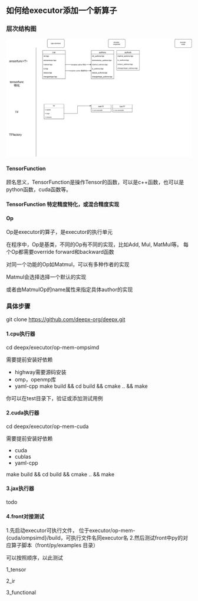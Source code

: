 ## 如何给executor添加一个新算子

### 层次结构图

![层次结构图](./deepx.op.drawio.svg)


#### TensorFunction

顾名思义，TensorFunction是操作Tensor的函数，可以是c++函数，也可以是python函数，cuda函数等。

#### TensorFunction 特定精度特化，或混合精度实现


#### Op

Op是executor的算子，是executor的执行单元

在程序中，Op是基类，不同的Op有不同的实现，比如Add, Mul, MatMul等。
每个Op都需要override forward和backward函数

对同一个功能的Op如Matmul，可以有多种作者的实现

Matmul会选择选择一个默认的实现

或者由MatmulOp的name属性来指定具体author的实现
 

### 具体步骤

git clone https://github.com/deepx-org/deepx.git

#### 1.cpu执行器
cd deepx/executor/op-mem-ompsimd

需要提前安装好依赖
+ highway需要源码安装
+ omp，openmp库
+ yaml-cpp
make build && cd build && cmake .. && make

你可以在test目录下，验证或添加测试用例


#### 2.cuda执行器
cd deepx/executor/op-mem-cuda

需要提前安装好依赖
+ cuda
+ cublas
+ yaml-cpp

make build && cd build && cmake .. && make


#### 3.jax执行器

todo
 

#### 4.front对接测试

1.先启动executor可执行文件， 位于executor/op-mem-{cuda/ompsimd}/build，可执行文件名同executor名
2.然后测试front中py的对应算子脚本（front/py/examples 目录）

可以按照顺序，以此测试

1_tensor

2_ir

3_functional



